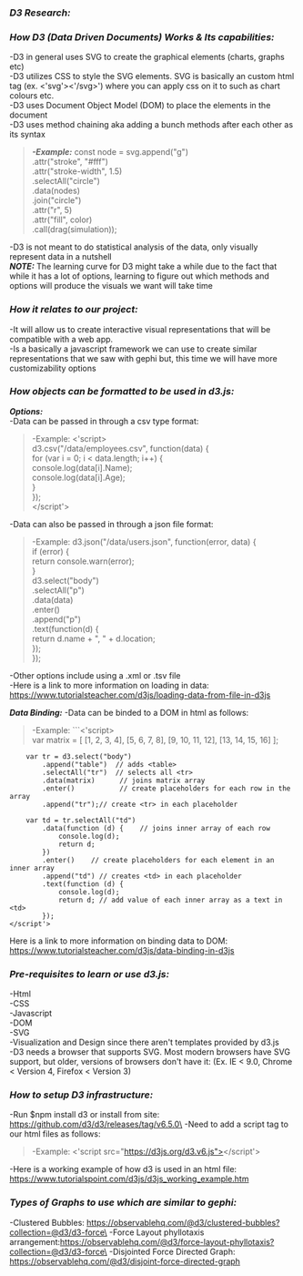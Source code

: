 ### ***D3 Research:***

### ***How D3 (Data Driven Documents) Works & Its capabilities:***
-D3 in general uses SVG to create the graphical elements (charts, graphs etc)\
-D3 utilizes CSS to style the SVG elements. SVG is basically an custom html tag (ex. <'svg'><'/svg>') where you can apply css on it to such as chart colours etc.\
-D3 uses Document Object Model (DOM) to place the elements in the document\
-D3 uses method chaining aka adding a bunch methods after each other as its syntax
>***-Example:*** const node = svg.append("g")\
      .attr("stroke", "#fff")\
      .attr("stroke-width", 1.5)\
    .selectAll("circle")\
    .data(nodes)\
    .join("circle")\
      .attr("r", 5)\
      .attr("fill", color)\
      .call(drag(simulation));

-D3 is not meant to do statistical analysis of the data, only visually represent data in a nutshell\
***NOTE:*** The learning curve for D3 might take a while due to the fact that while it has a lot of options, learning to figure out which methods and options will produce the visuals we want will take time

### ***How it relates to our project:***
-It will allow us to create interactive visual representations that 
will be compatible with a web app.\
-Is a basically a javascript framework we can use to create similar
representations that we saw with gephi but, this time we will have 
more customizability options

### ***How objects can be formatted to be used in d3.js:***
***Options:***\
-Data can be passed in through a csv type format: 
>-Example: <'script>\
    d3.csv("/data/employees.csv", function(data) {\
    for (var i = 0; i < data.length; i++) {\
        console.log(data[i].Name);\
        console.log(data[i].Age);\
    }\
});\
</script'>

-Data can also be passed in through a json file format:
>-Example: d3.json("/data/users.json", function(error, data) {\
    if (error) {\
        return console.warn(error);\
    }\
    d3.select("body")\
            .selectAll("p")\
            .data(data)\
            .enter()\
            .append("p")\
            .text(function(d) {\
                return d.name + ", " + d.location;\
            });\
    });

-Other options include using a .xml or .tsv file\
-Here is a link to more information on loading in data:
https://www.tutorialsteacher.com/d3js/loading-data-from-file-in-d3js

***Data Binding:***
-Data can be binded to a DOM in html as follows:
>-Example: 
    ```<'script>\
        var matrix = [
                        [1, 2, 3, 4],
                        [5, 6, 7, 8],
                        [9, 10, 11, 12],
                        [13, 14, 15, 16]
                    ];

        var tr = d3.select("body")
            .append("table")  // adds <table>
            .selectAll("tr")  // selects all <tr>
            .data(matrix)      // joins matrix array 
            .enter()           // create placeholders for each row in the array
            .append("tr");// create <tr> in each placeholder

        var td = tr.selectAll("td")
            .data(function (d) {    // joins inner array of each row
                console.log(d);
                return d;
            })
            .enter()    // create placeholders for each element in an inner array
            .append("td") // creates <td> in each placeholder
            .text(function (d) {
                console.log(d);
                return d; // add value of each inner array as a text in <td>
            });
    </script'>

Here is a link to more information on binding data to DOM:
https://www.tutorialsteacher.com/d3js/data-binding-in-d3js    


### ***Pre-requisites to learn or use d3.js:***
-Html\
-CSS\
-Javascript\
-DOM\
-SVG\
-Visualization and Design since there aren't templates provided by d3.js\
-D3 needs a browser that supports SVG. Most modern browsers have SVG support, but older, versions of browsers don't have it: (Ex. IE < 9.0, Chrome < Version 4, Firefox < Version 3)

### ***How to setup D3 infrastructure:***
-Run $npm install d3 or install from site: https://github.com/d3/d3/releases/tag/v6.5.0\
-Need to add a script tag to our html files as follows:
>-Example: <'script src="https://d3js.org/d3.v6.js"></script'>

-Here is a working example of how d3 is used in an html file: https://www.tutorialspoint.com/d3js/d3js_working_example.htm

### ***Types of Graphs to use which are similar to gephi:***
-Clustered Bubbles: https://observablehq.com/@d3/clustered-bubbles?collection=@d3/d3-force\
-Force Layout phyllotaxis arrangement:https://observablehq.com/@d3/force-layout-phyllotaxis?collection=@d3/d3-force\
-Disjointed Force Directed Graph: https://observablehq.com/@d3/disjoint-force-directed-graph


